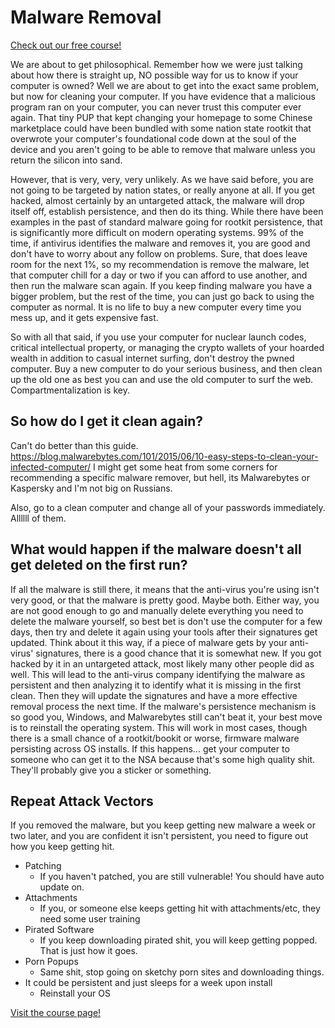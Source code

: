 # Malware Removal

[Check out our free course!](https://academy.hoppersroppers.org/mod/page/view.php?id=927)

We are about to get philosophical. Remember how we were just talking about how there is straight up, NO possible way for us to know if your computer is owned? Well we are about to get into the exact same problem, but now for cleaning your computer. If you have evidence that a malicious program ran on your computer, you can never trust this computer ever again. That tiny PUP that kept changing your homepage to some Chinese marketplace could have been bundled with some nation state rootkit that overwrote your computer's foundational code down at the soul of the device and you aren't going to be able to remove that malware unless you return the silicon into sand.  

However, that is very, very, very unlikely. As we have said before, you are not going to be targeted by nation states, or really anyone at all. If you get hacked, almost certainly by an untargeted attack, the malware will drop itself off, establish persistence, and then do its thing. While there have been examples in the past of standard malware going for rootkit persistence, that is significantly more difficult on modern operating systems. 99% of the time, if antivirus identifies the malware and removes it, you are good and don't have to worry about any follow on problems. Sure, that does leave room for the next 1%, so my recommendation is remove the malware, let that computer chill for a day or two if you can afford to use another, and then run the malware scan again. If you keep finding malware you have a bigger problem, but the rest of the time, you can just go back to using the computer as normal. It is no life to buy a new computer every time you mess up, and it gets expensive fast.

So with all that said, if you use your computer for nuclear launch codes, critical intellectual property, or managing the crypto wallets of your hoarded wealth in addition to casual internet surfing, don't destroy the pwned computer. Buy a new computer to do your serious business, and then clean up the old one as best you can and use the old computer to surf the web. Compartmentalization is key. 

## So how do I get it clean again? 

Can't do better than this guide. 
<https://blog.malwarebytes.com/101/2015/06/10-easy-steps-to-clean-your-infected-computer/>
I might get some heat from some corners for recommending a specific malware remover, but hell, its Malwarebytes or Kaspersky and I'm not big on Russians.

Also, go to a clean computer and change all of your passwords immediately. Allllll of them.

## What would happen if the malware doesn't all get deleted on the first run? 

If all the malware is still there, it means that the anti-virus you're using isn't very good, or that the malware is pretty good. Maybe both. Either way, you are not good enough to go and manually delete everything you need to delete the malware yourself, so best bet is don't use the computer for a few days, then try and delete it again using your tools after their signatures get updated. Think about it this way, if a piece of malware gets by your anti-virus' signatures, there is a good chance that it is somewhat new. If you got hacked by it in an untargeted attack, most likely many other people did as well. This will lead to the anti-virus company identifying the malware as persistent and then analyzing it to identify what it is missing in the first clean. Then they will update the signatures and have a more effective removal process the next time. If the malware's persistence mechanism is so good you, Windows, and Malwarebytes still can't beat it, your best move is to reinstall the operating system. This will work in most cases, though there is a small chance of a rootkit/bookit or worse, firmware malware persisting across OS installs. If this happens... get your computer to someone who can get it to the NSA because that's some high quality shit. They'll probably give you a sticker or something. 

## Repeat Attack Vectors

If you removed the malware, but you keep getting new malware a week or two later, and you are confident it isn't persistent, you need to figure out how you keep getting hit. 
* Patching
     * If you haven't patched, you are still vulnerable! You should have auto update on.
* Attachments
     * If you, or someone else keeps getting hit with attachments/etc, they need some user training
* Pirated Software
     * If you keep downloading pirated shit, you will keep getting popped. That is just how it goes.
* Porn Popups 
     * Same shit, stop going on sketchy porn sites and downloading things.
* It could be persistent and just sleeps for a week upon install
     * Reinstall your OS

[Visit the course page!](https://academy.hoppersroppers.org/mod/page/view.php?id=927) 
